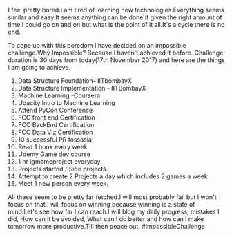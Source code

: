 I feel pretty bored.I am tired of learning new technologies.Everything seems similar and easy.It seems anything can be done if given
the right amount of time.I could go on and on but what is the point of it all.It's a cycle there is no end.

To cope up with this boredom I have decided on an impossible challenge.Why Impossible? Because I haven't achieved it before.
Challenge duration is 30 days from today(17th November 2017) and here are the things I am going to achieve.

1. Data Structure Foundation- IITbombayX
2. Data Structure Implementation - IITBombayX
3. Machine Learning -Coursera
4. Udacity Intro to Machine Learning
5. Attend PyCon Conference
6. FCC front end Certification
7. FCC BackEnd Certification
8. FCC Data Viz Certification
9. 10 successful PR fossasia
10. Read 1 book every week
11. Udemy Game dev course
12. 1 hr igmameproject everyday.
13. Projects started / Side projects.
14. Attempt to create  2 Projects a day which includes 2 games a week
15. Meet 1 new person every week.

All these seem to be pretty far fetched.I will most probably fail but I won't focus on that.I will focus on winning because winning
is a state of mind.Let's see how far I can reach.I will blog my daily progress, mistakes I did, How can it be avoided, What can
I do better and how can I make tomorrow more productive.Till then peace out. #ImpossibleChallenge
